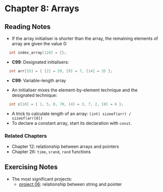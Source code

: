 # Chapter 8: Arrays

## Reading Notes

- If the array initialiser is shorter than the array, the remaining elements of array are given the value 0:

```C
  int index_array[128] = {};
```

- **C99**: Designated initialisers:

```C
  int arr[15] = { [2] = 29, [9] = 7, [14] = 35 };
```

- **C99**: Variable-length array

- An initialiser mixes the element-by-element technique and the designated technique:

```C
  int c[10] = { 1, 5, 8, 78, [4] = 3, 7, 2, [8] = 6 };
```

- A trick to calculate length of an array: `(int) sizeof(arr) / sizeof(arr[0])`
- To declare a constant array, start its declaration with `const`.
### Related Chapters

- Chapter 12: relationship between arrays and pointers
- Chapter 26: `time`, `srand`, `rand` functions

## Exercising Notes
- The most significant projects: 
  - [project 06](./projects/06.c): relationship between string and pointer
